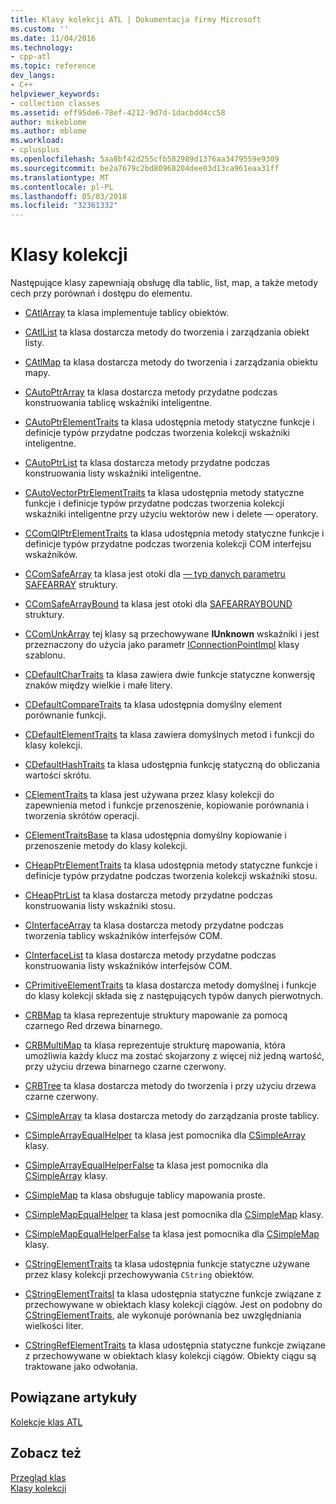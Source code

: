 ```yaml
---
title: Klasy kolekcji ATL | Dokumentacja firmy Microsoft
ms.custom: ''
ms.date: 11/04/2016
ms.technology:
- cpp-atl
ms.topic: reference
dev_langs:
- C++
helpviewer_keywords:
- collection classes
ms.assetid: eff95de6-78ef-4212-9d7d-1dacbdd4cc58
author: mikeblome
ms.author: mblome
ms.workload:
- cplusplus
ms.openlocfilehash: 5aa8bf42d255cfb582989d1376aa3479559e9309
ms.sourcegitcommit: be2a7679c2bd80968204dee03d13ca961eaa31ff
ms.translationtype: MT
ms.contentlocale: pl-PL
ms.lasthandoff: 05/03/2018
ms.locfileid: "32361332"
---
```

# <a name="collection-classes"></a>Klasy kolekcji
Następujące klasy zapewniają obsługę dla tablic, list, map, a także metody cech przy porównań i dostępu do elementu.  
  
-   [CAtlArray](../atl/reference/catlarray-class.md) ta klasa implementuje tablicy obiektów.  
  
-   [CAtlList](../atl/reference/catllist-class.md) ta klasa dostarcza metody do tworzenia i zarządzania obiekt listy.  
  
-   [CAtlMap](../atl/reference/catlmap-class.md) ta klasa dostarcza metody do tworzenia i zarządzania obiektu mapy.  
  
-   [CAutoPtrArray](../atl/reference/cautoptrarray-class.md) ta klasa dostarcza metody przydatne podczas konstruowania tablicę wskaźniki inteligentne.  
  
-   [CAutoPtrElementTraits](../atl/reference/cautoptrelementtraits-class.md) ta klasa udostępnia metody statyczne funkcje i definicje typów przydatne podczas tworzenia kolekcji wskaźniki inteligentne.  
  
-   [CAutoPtrList](../atl/reference/cautoptrlist-class.md) ta klasa dostarcza metody przydatne podczas konstruowania listy wskaźniki inteligentne.  
  
-   [CAutoVectorPtrElementTraits](../atl/reference/cautovectorptrelementtraits-class.md) ta klasa udostępnia metody statyczne funkcje i definicje typów przydatne podczas tworzenia kolekcji wskaźniki inteligentne przy użyciu wektorów new i delete — operatory.  
  
-   [CComQIPtrElementTraits](../atl/reference/ccomqiptrelementtraits-class.md) ta klasa udostępnia metody statyczne funkcje i definicje typów przydatne podczas tworzenia kolekcji COM interfejsu wskaźników.  
  
-   [CComSafeArray](../atl/reference/ccomsafearray-class.md) ta klasa jest otoki dla [— typ danych parametru SAFEARRAY](http://msdn.microsoft.com/en-us/9ec8025b-4763-4526-ab45-390c5d8b3b1e) struktury.  
  
-   [CComSafeArrayBound](../atl/reference/ccomsafearraybound-class.md) ta klasa jest otoki dla [SAFEARRAYBOUND](http://msdn.microsoft.com/en-us/303a9bdb-71d6-4f14-8747-84cf84936c6d) struktury.  
  
-   [CComUnkArray](../atl/reference/ccomunkarray-class.md) tej klasy są przechowywane **IUnknown** wskaźniki i jest przeznaczony do użycia jako parametr [IConnectionPointImpl](../atl/reference/iconnectionpointimpl-class.md) klasy szablonu.  
  
-   [CDefaultCharTraits](../atl/reference/cdefaultchartraits-class.md) ta klasa zawiera dwie funkcje statyczne konwersję znaków między wielkie i małe litery.  
  
-   [CDefaultCompareTraits](../atl/reference/cdefaultcomparetraits-class.md) ta klasa udostępnia domyślny element porównanie funkcji.  
  
-   [CDefaultElementTraits](../atl/reference/cdefaultelementtraits-class.md) ta klasa zawiera domyślnych metod i funkcji do klasy kolekcji.  
  
-   [CDefaultHashTraits](../atl/reference/cdefaulthashtraits-class.md) ta klasa udostępnia funkcję statyczną do obliczania wartości skrótu.  
  
-   [CElementTraits](../atl/reference/celementtraits-class.md) ta klasa jest używana przez klasy kolekcji do zapewnienia metod i funkcje przenoszenie, kopiowanie porównania i tworzenia skrótów operacji.  
  
-   [CElementTraitsBase](../atl/reference/celementtraitsbase-class.md) ta klasa udostępnia domyślny kopiowanie i przenoszenie metody do klasy kolekcji.  
  
-   [CHeapPtrElementTraits](../atl/reference/cheapptrelementtraits-class.md) ta klasa udostępnia metody statyczne funkcje i definicje typów przydatne podczas tworzenia kolekcji wskaźniki stosu.  
  
-   [CHeapPtrList](../atl/reference/cheapptrlist-class.md) ta klasa dostarcza metody przydatne podczas konstruowania listy wskaźniki stosu.  
  
-   [CInterfaceArray](../atl/reference/cinterfacearray-class.md) ta klasa dostarcza metody przydatne podczas tworzenia tablicy wskaźników interfejsów COM.  
  
-   [CInterfaceList](../atl/reference/cinterfacelist-class.md) ta klasa dostarcza metody przydatne podczas konstruowania listy wskaźników interfejsów COM.  
  
-   [CPrimitiveElementTraits](../atl/reference/cprimitiveelementtraits-class.md) ta klasa dostarcza metody domyślnej i funkcje do klasy kolekcji składa się z następujących typów danych pierwotnych.  
  
-   [CRBMap](../atl/reference/crbmap-class.md) ta klasa reprezentuje struktury mapowanie za pomocą czarnego Red drzewa binarnego.  
  
-   [CRBMultiMap](../atl/reference/crbmultimap-class.md) ta klasa reprezentuje strukturę mapowania, która umożliwia każdy klucz ma zostać skojarzony z więcej niż jedną wartość, przy użyciu drzewa binarnego czarne czerwony.  
  
-   [CRBTree](../atl/reference/crbtree-class.md) ta klasa dostarcza metody do tworzenia i przy użyciu drzewa czarne czerwony.  
  
-   [CSimpleArray](../atl/reference/csimplearray-class.md) ta klasa dostarcza metody do zarządzania proste tablicy.  
  
-   [CSimpleArrayEqualHelper](../atl/reference/csimplearrayequalhelper-class.md) ta klasa jest pomocnika dla [CSimpleArray](../atl/reference/csimplearray-class.md) klasy.  
  
-   [CSimpleArrayEqualHelperFalse](../atl/reference/csimplearrayequalhelperfalse-class.md) ta klasa jest pomocnika dla [CSimpleArray](../atl/reference/csimplearray-class.md) klasy.  
  
-   [CSimpleMap](../atl/reference/csimplemap-class.md) ta klasa obsługuje tablicy mapowania proste.  
  
-   [CSimpleMapEqualHelper](../atl/reference/csimplemapequalhelper-class.md) ta klasa jest pomocnika dla [CSimpleMap](../atl/reference/csimplemap-class.md) klasy.  
  
-   [CSimpleMapEqualHelperFalse](../atl/reference/csimplemapequalhelperfalse-class.md) ta klasa jest pomocnika dla [CSimpleMap](../atl/reference/csimplemap-class.md) klasy.  
  
-   [CStringElementTraits](../atl/reference/cstringelementtraits-class.md) ta klasa udostępnia funkcje statyczne używane przez klasy kolekcji przechowywania `CString` obiektów.  
  
-   [CStringElementTraitsI](../atl/reference/cstringelementtraitsi-class.md) ta klasa udostępnia statyczne funkcje związane z przechowywane w obiektach klasy kolekcji ciągów. Jest on podobny do [CStringElementTraits](../atl/reference/cstringelementtraits-class.md), ale wykonuje porównania bez uwzględniania wielkości liter.  
  
-   [CStringRefElementTraits](../atl/reference/cstringrefelementtraits-class.md) ta klasa udostępnia statyczne funkcje związane z przechowywane w obiektach klasy kolekcji ciągów. Obiekty ciągu są traktowane jako odwołania.  
  
## <a name="related-articles"></a>Powiązane artykuły  
 [Kolekcje klas ATL](../atl/atl-collection-classes.md)  
  
## <a name="see-also"></a>Zobacz też  
 [Przegląd klas](../atl/atl-class-overview.md)   
 [Klasy kolekcji](../atl/atl-collection-classes.md)

